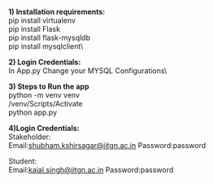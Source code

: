 **1) Installation requirements:**\
pip install virtualenv\
pip install Flask\
pip install flask-mysqldb\
pip install mysqlclient\

**2) Login Credentials:**\
In App.py Change your MYSQL Configurations\

**3) Steps to Run the app**\
python -m venv venv\
/venv/Scripts/Activate\
python app.py

**4)Login Credentials:**\
Stakeholder:\
Email:shubham.kshirsagar@iitgn.ac.in
Password:password

Student:\
Email:kajal.singh@iitgn.ac.in
Password:password

